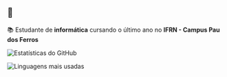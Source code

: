 ## 👋 

📚 Estudante de **informática** cursando o último ano no **IFRN - Campus Pau dos Ferros**

![Estatísticas do GitHub](https://github-readme-stats.vercel.app/api?username=ruanhs91&show_icons=true&theme=radical)

![Linguagens mais usadas](https://github-readme-stats.vercel.app/api/top-langs/?username=ruanhs91&layout=compact&theme=radical)
